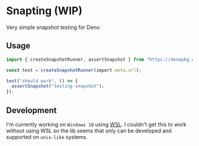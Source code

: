 # Snapting (WIP)

  Very simple snapshot testing for Deno

## Usage

```ts
import { createSnapshotRunner, assertSnapshot } from "https://denopkg.com/LosMaquios/snapting/mod.ts";

const test = createSnapshotRunner(import.meta.url);

test("should work", () => {
  assertSnapshot("testing snapshot");
});
```

## Development

  I'm currently working on `Windows 10` using [WSL](https://docs.microsoft.com/en-us/windows/wsl/install-win10). I couldn't get this to work without using WSL so the lib seems that only can be developed and supported on `unix-like` systems.
